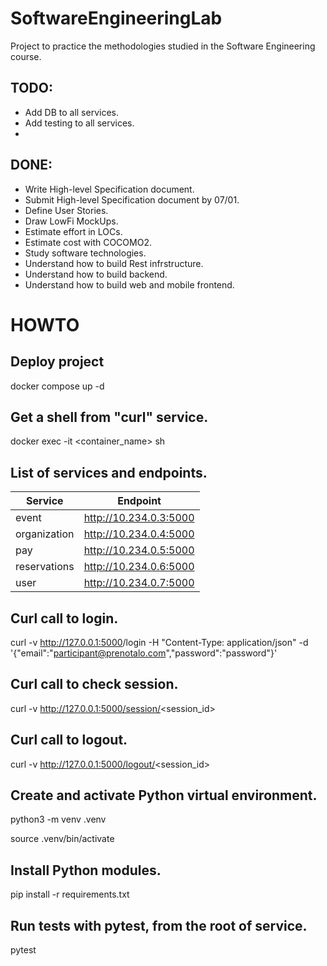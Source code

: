 # SoftwareEngineeringLab
Project to practice the methodologies studied in the Software Engineering course.

## TODO:
- Add DB to all services.
- Add testing to all services.
- 

## DONE:
- Write High-level Specification document.
- Submit High-level Specification document by 07/01.
- Define User Stories.
- Draw LowFi MockUps.
- Estimate effort in LOCs.
- Estimate cost with COCOMO2.
- Study software technologies.
- Understand how to build Rest infrstructure.
- Understand how to build backend.
- Understand how to build web and mobile frontend.

# HOWTO

## Deploy project
docker compose up -d

## Get a shell from "curl" service.
docker exec -it <container_name> sh

## List of services and endpoints.
| Service | Endpoint |
| --- | --- |
| event | http://10.234.0.3:5000 |
| organization | http://10.234.0.4:5000 |
| pay | http://10.234.0.5:5000 |
| reservations | http://10.234.0.6:5000 |
| user | http://10.234.0.7:5000 |

## Curl call to login.
curl -v <http://127.0.0.1:5000>/login -H "Content-Type: application/json" -d '{"email":"participant@prenotalo.com","password":"password"}'

## Curl call to check session.
curl -v http://127.0.0.1:5000/session/<session_id>

## Curl call to logout.
curl -v http://127.0.0.1:5000/logout/<session_id>

## Create and activate Python virtual environment.
python3 -m venv .venv

source .venv/bin/activate

## Install Python modules.
pip install -r requirements.txt

## Run tests with pytest, from the root of service.
pytest

